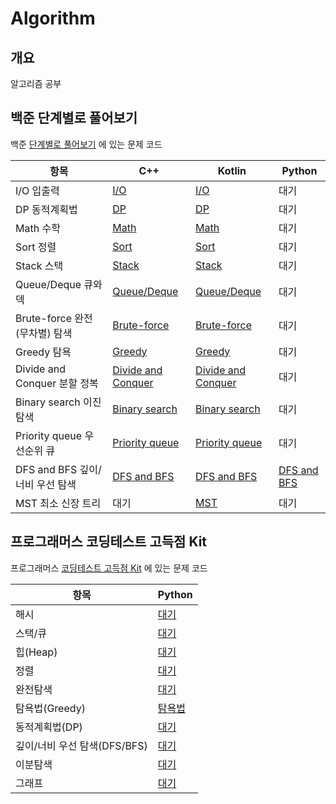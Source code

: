 # Algorithm

## 개요

알고리즘 공부

## 백준 단계별로 풀어보기

백준 [단계별로 풀어보기](https://www.acmicpc.net/step) 에 있는 문제 코드

| 항목                       | C++                                           | Kotlin                                           | Python                             |
|--------------------------|-----------------------------------------------|--------------------------------------------------|------------------------------------|
| I/O 입출력                  | [I/O](cpp/step/io)                            | [I/O](kotlin/step/io)                            | 대기                                 |
| DP 동적계획법                 | [DP](cpp/step/dp)                             | [DP](kotlin/step/dp)                             | 대기                                 |
| Math 수학                  | [Math](cpp/step/math)                         | [Math](kotlin/step/math)                         | 대기                                 |
| Sort 정렬                  | [Sort](cpp/step/sort)                         | [Sort](kotlin/step/sort)                         | 대기                                 |
| Stack 스택                 | [Stack](cpp/step/stack)                       | [Stack](kotlin/step/stack)                       | 대기                                 |
| Queue/Deque 큐와 덱         | [Queue/Deque](cpp/step/que)                   | [Queue/Deque](kotlin/step/que)                   | 대기                                 |
| Brute-force 완전(무차별) 탐색   | [Brute-force](cpp/step/brute-force)           | [Brute-force](kotlin/step/brute-force)           | 대기                                 |
| Greedy 탐욕                | [Greedy](cpp/step/greedy)                     | [Greedy](kotlin/step/greedy)                     | 대기                                 |
| Divide and Conquer 분할 정복 | [Divide and Conquer](cpp/step/divide&conquer) | [Divide and Conquer](kotlin/step/divide&conquer) | 대기                                 |
| Binary search 이진 탐색      | [Binary search](cpp/step/binary-search)       | [Binary search](kotlin/step/binary-search)       | 대기                                 |
| Priority queue 우선순위 큐    | [Priority queue](cpp/step/priority-queue)     | [Priority queue](kotlin/step/priority-queue)     | 대기                                 |
| DFS and BFS 깊이/너비 우선 탐색  | [DFS and BFS](cpp/step/dfs&bfs)               | [DFS and BFS](kotlin/step/dfs&bfs)               | [DFS and BFS](python/step/dfs&bfs) |
| MST 최소 신장 트리             | 대기                                            | [MST](kotlin/step/mst)                           | 대기                                 |

## 프로그래머스 코딩테스트 고득점 Kit

프로그래머스 [코딩테스트 고득점 Kit](https://programmers.co.kr/learn/challenges) 에 있는 문제 코드

| 항목                   | Python                         |
|----------------------|--------------------------------|
| 해시                   | [대기]()                         |
| 스택/큐                 | [대기]()                         |
| 힙(Heap)              | [대기]()                         |
| 정렬                   | [대기]()                         |
| 완전탐색                 | [대기]()                         |
| 탐욕법(Greedy)          | [탐욕법](python/kit/greedy) |
| 동적계획법(DP)            | [대기]()                         |
| 깊이/너비 우선 탐색(DFS/BFS) | [대기]()                         |
| 이분탐색                 | [대기]()                         |
| 그래프                  | [대기]()                         |